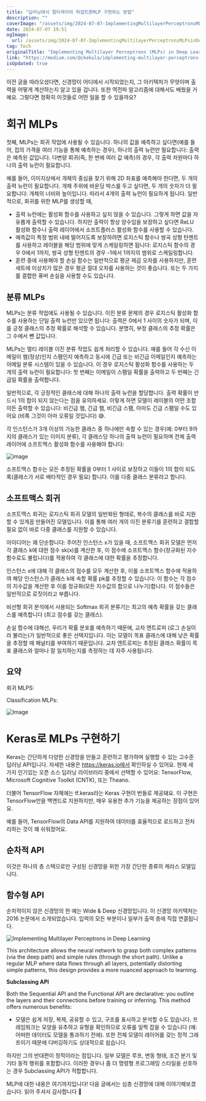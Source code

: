 ```yaml
---
title: "딥러닝에서 멀티레이어 퍼셉트론MLP 구현하는 방법"
description: ""
coverImage: "/assets/img/2024-07-07-ImplementingMultilayerPerceptronsMLPsinDeepLearning_0.png"
date: 2024-07-07 19:51
ogImage: 
  url: /assets/img/2024-07-07-ImplementingMultilayerPerceptronsMLPsinDeepLearning_0.png
tag: Tech
originalTitle: "Implementing Multilayer Perceptrons (MLPs) in Deep Learning"
link: "https://medium.com/@ckekula/implementing-multilayer-perceptrons-a-mathematical-guide-c528ea89704d"
isUpdated: true
---
```






이전 글을 따라오셨다면, 신경망이 어디에서 시작되었는지, 그 아키텍처가 무엇이며 출력을 어떻게 계산하는지 알고 있을 겁니다. 또한 역전파 알고리즘에 대해서도 배웠을 거예요. 그렇다면 정확히 이것들로 어떤 일을 할 수 있을까요?

# 회귀 MLPs

첫째, MLPs는 회귀 작업에 사용될 수 있습니다. 하나의 값을 예측하고 싶다면(예를 들어, 집의 가격을 여러 기능을 통해 예측하는 경우), 하나의 출력 뉴런만 필요합니다: 출력은 예측된 값입니다. 다변량 회귀(즉, 한 번에 여러 값 예측)의 경우, 각 출력 차원마다 하나의 출력 뉴런이 필요합니다.

예를 들어, 이미지상에서 개체의 중심을 찾기 위해 2D 좌표를 예측해야 한다면, 두 개의 출력 뉴런이 필요합니다. 개체 주위에 바운딩 박스를 두고 싶다면, 두 개의 숫자가 더 필요합니다: 개체의 너비와 높이입니다. 따라서 4개의 출력 뉴런이 필요하게 됩니다. 일반적으로, 회귀를 위한 MLP를 생성할 때,

<div class="content-ad"></div>

- 출력 뉴런에는 활성화 함수를 사용하고 싶지 않을 수 있습니다. 그렇게 하면 값을 자유롭게 출력할 수 있습니다. 하지만 출력이 항상 양수임을 보장하고 싶다면 ReLU 활성화 함수나 출력 레이어에서 소프트플러스 활성화 함수를 사용할 수 있습니다.
- 예측값이 특정 범위 내에 떨어지도록 보장하려면 로지스틱 함수나 쌍곡 성형 탄젠트를 사용하고 레이블을 해당 범위에 맞게 스케일링하면 됩니다: 로지스틱 함수의 경우 0에서 1까지, 쌍곡 성형 탄젠트의 경우 -1에서 1까지의 범위로 스케일링합니다.
- 훈련 중에 사용해야 할 손실 함수는 일반적으로 평균 제곱 오차를 사용하지만, 훈련 세트에 이상치가 많은 경우 평균 절대 오차를 사용하는 것이 좋습니다. 또는 두 가지를 결합한 퓨버 손실을 사용할 수도 있습니다.

## 분류 MLPs

MLPs는 분류 작업에도 사용될 수 있습니다. 이진 분류 문제의 경우 로지스틱 활성화 함수를 사용하는 단일 출력 뉴런만 있으면 됩니다: 출력은 0에서 1 사이의 숫자가 되며, 이를 긍정 클래스의 추정 확률로 해석할 수 있습니다. 분명히, 부정 클래스의 추정 확률은 그 수에서 뺀 값입니다.

MLPs는 멀티 레이블 이진 분류 작업도 쉽게 처리할 수 있습니다. 예를 들어 각 수신 이메일이 햄(정상)인지 스팸인지 예측하고 동시에 긴급 또는 비긴급 이메일인지 예측하는 이메일 분류 시스템이 있을 수 있습니다. 이 경우 로지스틱 활성화 함수를 사용하는 두 개의 출력 뉴런이 필요합니다: 첫 번째는 이메일이 스팸일 확률을 출력하고 두 번째는 긴급일 확률을 출력합니다.

<div class="content-ad"></div>

일반적으로, 각 긍정적인 클래스에 대해 하나의 출력 뉴런을 할당합니다. 출력 확률이 반드시 1의 합이 되지 않는다는 점을 유의하세요. 이렇게 하면 모델이 레이블의 어떤 조합이든 출력할 수 있습니다: 비긴급 햄, 긴급 햄, 비긴급 스팸, 아마도 긴급 스팸일 수도 있어요 (비록 그것이 아마 오류일 것입니다) 😅.

각 인스턴스가 3개 이상의 가능한 클래스 중 하나에만 속할 수 있는 경우(예: 0부터 9까지의 클래스가 있는 이미지 분류), 각 클래스당 하나의 출력 뉴런이 필요하며 전체 출력 레이어에 소프트맥스 활성화 함수를 사용해야 합니다:

![image](/assets/img/2024-07-07-ImplementingMultilayerPerceptronsMLPsinDeepLearning_0.png)

소프트맥스 함수는 모든 추정된 확률을 0부터 1 사이로 보장하고 이들이 1의 합이 되도록(클래스가 서로 배타적인 경우 필요) 합니다. 이를 다중 클래스 분류라고 합니다.

<div class="content-ad"></div>

## 소프트맥스 회귀

소프트맥스 회귀는 로지스틱 회귀 모델의 일반화된 형태로, 복수의 클래스를 바로 지원할 수 있게끔 만들어진 모델입니다. 이를 통해 여러 개의 이진 분류기를 훈련하고 결합할 필요 없이 바로 다중 클래스를 지원할 수 있습니다.

아이디어는 꽤 단순합니다: 주어진 인스턴스 x가 있을 때, 소프트맥스 회귀 모델은 먼저 각 클래스 k에 대한 점수 sk(x)를 계산한 후, 이 점수에 소프트맥스 함수(정규화된 지수 함수로도 불립니다)를 적용하여 각 클래스에 대한 확률을 추정합니다.

인스턴스 x에 대해 각 클래스의 점수를 모두 계산한 후, 이를 소프트맥스 함수에 적용하여 해당 인스턴스가 클래스 k에 속할 확률 pk를 추정할 수 있습니다: 이 함수는 각 점수의 지수값을 계산한 후 이를 정규화(모든 지수값의 합으로 나누기)합니다. 이 점수들은 일반적으로 로짓이라고 부릅니다.

<div class="content-ad"></div>

비선형 회귀 분석에서 사용되는 Softmax 회귀 분류기는 최고의 예측 확률을 갖는 클래스를 예측합니다 (최고 점수를 갖는 클래스).

손실 함수에 대해선, 우리가 확률 분포를 예측하기 때문에, 교차 엔트로피 (로그 손실이라 불리는)가 일반적으로 좋은 선택지입니다. 이는 모델이 목표 클래스에 대해 낮은 확률을 추정할 때 패널티를 부여하기 때문입니다. 교차 엔트로피는 추정된 클래스 확률이 목표 클래스와 얼마나 잘 일치하는지를 측정하는 데 자주 사용됩니다.

## 요약

회귀 MLPS:

<div class="content-ad"></div>

Classification MLPs:

![Image](/assets/img/2024-07-07-ImplementingMultilayerPerceptronsMLPsinDeepLearning_2.png)

# Keras로 MLPs 구현하기

<div class="content-ad"></div>

Keras는 간단하게 다양한 신경망을 만들고 훈련하고 평가하며 실행할 수 있는 고수준 딥러닝 API입니다. 자세한 내용은 https://keras.io에서 확인하실 수 있어요. 현재 세 가지 인기있는 오픈 소스 딥러닝 라이브러리 중에서 선택할 수 있어요: TensorFlow, Microsoft Cognitive Toolkit (CNTK), 또는 Theano.

더불어 TensorFlow 자체에는 tf.keras라는 Keras 구현이 번들로 제공돼요. 이 구현은 TensorFlow만을 백엔드로 지원하지만, 매우 유용한 추가 기능을 제공하는 장점이 있어요.

예를 들어, TensorFlow의 Data API를 지원하여 데이터를 효율적으로 로드하고 전처리하는 것이 꽤 쉬워졌어요.

<div class="content-ad"></div>

## 순차적 API

이것은 하나의 층 스택으로만 구성된 신경망을 위한 가장 간단한 종류의 케라스 모델입니다.

## 함수형 API

순차적이지 않은 신경망의 한 예는 Wide & Deep 신경망입니다. 이 신경망 아키텍처는 2016 논문에서 소개되었습니다. 입력의 모든 부분이나 일부가 출력 층에 직접 연결됩니다.

<div class="content-ad"></div>

![Implementing Multilayer Perceptrons in Deep Learning](/assets/img/2024-07-07-ImplementingMultilayerPerceptronsMLPsinDeepLearning_4.png)

This architecture allows the neural network to grasp both complex patterns (via the deep path) and simple rules (through the short path). Unlike a regular MLP where data flows through all layers, potentially distorting simple patterns, this design provides a more nuanced approach to learning.

**Subclassing API**

Both the Sequential API and the Functional API are declarative: you outline the layers and their connections before training or inferring. This method offers numerous benefits:

<div class="content-ad"></div>

- 모델은 쉽게 저장, 복제, 공유할 수 있고, 구조를 표시하고 분석할 수도 있습니다. 프레임워크는 모양을 유추하고 유형을 확인하므로 오류를 일찍 잡을 수 있습니다 (예: 어떠한 데이터도 모델을 통과하기 전에). 또한 전체 모델이 레이어를 갖는 정적 그래프이기 때문에 디버깅하기도 상대적으로 쉽습니다.

하지만 그의 반대편이 정적이라는 점입니다. 일부 모델은 루프, 변동 형태, 조건 분기 및 기타 동적 행위를 포함합니다. 이러한 경우나 좀 더 명령형 프로그래밍 스타일을 선호하는 경우 Subclassing API가 적합합니다.

MLP에 대한 내용은 여기까지입니다! 다음 글에서는 심층 신경망에 대해 이야기해보겠습니다. 읽어 주셔서 감사합니다 🎉